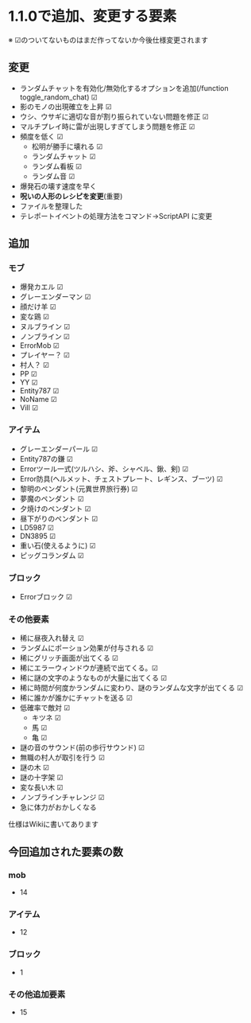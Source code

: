 # 1.1.0で追加、変更する要素
※ ☑のついてないものはまだ作ってないか今後仕様変更されます
## 変更
- ランダムチャットを有効化/無効化するオプションを追加(/function toggle_random_chat) ☑
- 影のモノの出現確立を上昇 ☑
- ウシ、ウサギに適切な音が割り振られていない問題を修正 ☑
- マルチプレイ時に雷が出現しすぎてしまう問題を修正 ☑
- 頻度を低く ☑
  - 松明が勝手に壊れる ☑
  - ランダムチャット ☑
  - ランダム看板 ☑
  - ランダム音 ☑
- 爆発石の壊す速度を早く
- **呪いの人形のレシピを変更**(重要)
- ファイルを整理した
- テレポートイベントの処理方法をコマンド→ScriptAPI に変更
## 追加
### モブ
- 爆発カエル ☑
- グレーエンダーマン ☑
- 顔だけ羊 ☑
- 変な鶏 ☑
- ヌルブライン ☑
- ノンブライン ☑
- ErrorMob ☑
- プレイヤー？ ☑
- 村人？ ☑
- PP ☑
- YY ☑
- Entity787 ☑
- NoName ☑
- Vill ☑
### アイテム
- グレーエンダーパール ☑
- Entity787の鎌 ☑
- Errorツール一式(ツルハシ、斧、シャベル、鍬、剣) ☑
- Error防具(ヘルメット、チェストプレート、レギンス、ブーツ) ☑
- 黎明のペンダント(元異世界旅行券) ☑
- 夢魔のペンダント ☑
- 夕焼けのペンダント ☑
- 昼下がりのペンダント ☑
- LD5987 ☑
- DN3895 ☑
- 重い石(使えるように) ☑
- ピッグコランダム ☑
### ブロック
- Errorブロック ☑
### その他要素
- 稀に昼夜入れ替え ☑
- ランダムにポーション効果が付与される ☑
- 稀にグリッチ画面が出てくる ☑
- 稀にエラーウィンドウが連続で出てくる。☑
- 稀に謎の文字のようなものが大量に出てくる ☑
- 稀に時間が何度かランダムに変わり、謎のランダムな文字が出てくる ☑
- 稀に誰かが誰かにチャットを送る ☑
- 低確率で敵対 ☑
  - キツネ ☑
  - 馬 ☑
  - 亀 ☑
- 謎の音のサウンド(前の歩行サウンド) ☑
- 無職の村人が取引を行う ☑
- 謎の木 ☑
- 謎の十字架 ☑
- 変な長い木 ☑
- ノンブラインチャレンジ ☑
- 急に体力がおかしくなる

仕様はWikiに書いてあります

## 今回追加された要素の数
### mob
- 14
### アイテム
- 12
### ブロック
- 1
### その他追加要素
- 15
